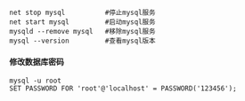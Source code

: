 ```shell
net stop mysql    		#停止mysql服务
net start mysql			#启动mysql服务
mysqld --remove mysql	#移除mysql服务
mysql --version			#查看mysql版本
```

#### 修改数据库密码

```shell
mysql -u root
SET PASSWORD FOR 'root'@'localhost' = PASSWORD('123456');
```

